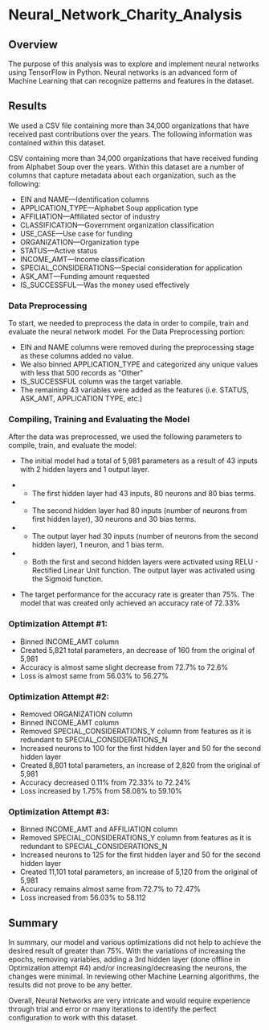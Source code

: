 # Neural_Network_Charity_Analysis

## Overview 

The purpose of this analysis was to explore and implement neural networks using TensorFlow in Python. Neural networks is an advanced form of Machine Learning that can recognize patterns and features in the dataset.

## Results

We used a CSV file containing more than 34,000 organizations that have received past contributions over the years. The following information was contained within this dataset.

CSV containing more than 34,000 organizations that have received funding from Alphabet Soup over the years. Within this dataset are a number of columns that capture metadata about each organization, such as the following:

- EIN and NAME—Identification columns
- APPLICATION_TYPE—Alphabet Soup application type
- AFFILIATION—Affiliated sector of industry
- CLASSIFICATION—Government organization classification
- USE_CASE—Use case for funding
- ORGANIZATION—Organization type
- STATUS—Active status
- INCOME_AMT—Income classification
- SPECIAL_CONSIDERATIONS—Special consideration for application
- ASK_AMT—Funding amount requested
- IS_SUCCESSFUL—Was the money used effectively

### Data Preprocessing

To start, we needed to preprocess the data in order to compile, train and evaluate the neural network model. For the Data Preprocessing portion:

- EIN and NAME columns were removed during the preprocessing stage as these columns added no value.
- We also binned APPLICATION_TYPE and categorized any unique values with less that 500 records as "Other"
- IS_SUCCESSFUL column was the target variable.
- The remaining 43 variables were added as the features (i.e. STATUS, ASK_AMT, APPLICATION TYPE, etc.)

### Compiling, Training and Evaluating the Model

After the data was preprocessed, we used the following parameters to compile, train, and evaluate the model:

- The initial model had a total of 5,981 parameters as a result of 43 inputs with 2 hidden layers and 1 output layer.


- - The first hidden layer had 43 inputs, 80 neurons and 80 bias terms.
- - The second hidden layer had 80 inputs (number of neurons from first hidden layer), 30 neurons and 30 bias terms.
- - The output layer had 30 inputs (number of neurons from the second hidden layer), 1 neuron, and 1 bias term.
- - Both the first and second hidden layers were activated using RELU - Rectified Linear Unit function. The output layer was activated using the Sigmoid function.

-  The target performance for the accuracy rate is greater than 75%. The model that was created only achieved an accuracy rate of 72.33%

### Optimization Attempt #1:

- Binned INCOME_AMT column
- Created 5,821 total parameters, an decrease of 160 from the original of 5,981
- Accuracy is almost same slight decrease from 72.7% to 72.6%
- Loss is almost same from 56.03% to 56.27%

### Optimization Attempt #2:

- Removed ORGANIZATION column
- Binned INCOME_AMT column
- Removed SPECIAL_CONSIDERATIONS_Y column from features as it is redundant to SPECIAL_CONSIDERATIONS_N
- Increased neurons to 100 for the first hidden layer and 50 for the second hidden layer
- Created 8,801 total parameters, an increase of 2,820 from the original of 5,981
- Accuracy decreased 0.11% from 72.33% to 72.24%
- Loss increased by 1.75% from 58.08% to 59.10%

### Optimization Attempt #3:

- Binned INCOME_AMT and AFFILIATION column
- Removed SPECIAL_CONSIDERATIONS_Y column from features as it is redundant to SPECIAL_CONSIDERATIONS_N
- Increased neurons to 125 for the first hidden layer and 50 for the second hidden layer
- Created 11,101 total parameters, an increase of 5,120 from the original of 5,981
- Accuracy remains almost same from 72.7% to 72.47%
- Loss increased from 56.03% to 58.112

## Summary
In summary, our model and various optimizations did not help to achieve the desired result of greater than 75%. With the variations of increasing the epochs, removing variables, adding a 3rd hidden layer (done offline in Optimization attempt #4) and/or increasing/decreasing the neurons, the changes were minimal. In reviewing other Machine Learning algorithms, the results did not prove to be any better. 

Overall, Neural Networks are very intricate and would require experience through trial and error or many iterations to identify the perfect configuration to work with this dataset.

